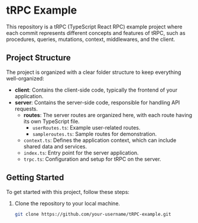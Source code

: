# tRPC Example

This repository is a tRPC (TypeScript React RPC) example project where each commit represents different concepts and features of tRPC, such as procedures, queries, mutations, context, middlewares, and the client.

## Project Structure

The project is organized with a clear folder structure to keep everything well-organized:

- **client**: Contains the client-side code, typically the frontend of your application.
- **server**: Contains the server-side code, responsible for handling API requests.
  - **routes**: The server routes are organized here, with each route having its own TypeScript file.
    - `userRoutes.ts`: Example user-related routes.
    - `sampleroutes.ts`: Sample routes for demonstration.
  - `context.ts`: Defines the application context, which can include shared data and services.
  - `index.ts`: Entry point for the server application.
  - `trpc.ts`: Configuration and setup for tRPC on the server.

## Getting Started

To get started with this project, follow these steps:

1. Clone the repository to your local machine.

   ```bash
   git clone https://github.com/your-username/tRPC-example.git
